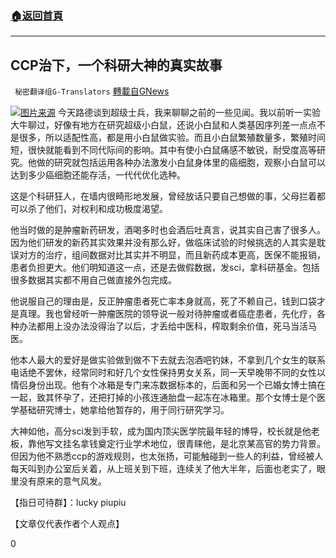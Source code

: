 ###  [:house:返回首頁](https://github.com/ourhimalayas/txt)
---

## CCP治下，一个科研大神的真实故事
` 秘密翻译组G-Translators` [轉載自GNews](https://gnews.org/zh-hans/621087/)

![]()![](https://gnews-media-offload.s3.amazonaws.com/wp-content/uploads/2020/12/05204043/1-23.png)[图片来源](https://gnews-media-offload.s3.amazonaws.com/wp-content/uploads/2020/12/05204043/1-23.png)
今天路德谈到超级士兵，我来聊聊之前的一些见闻。我以前听一实验大牛聊过，好像有地方在研究超级小白鼠，还说小白鼠和人类基因序列差一点点不是很多，所以适配性高，都是用小白鼠做实验。而且小白鼠繁殖数量多，繁殖时间短，很快就能看到不同代际间的影响。其中有使小白鼠痛感不敏锐，耐受度高等研究。他做的研究就包括运用各种办法激发小白鼠身体里的癌细胞，观察小白鼠可以达到多少癌细胞还能存活，一代代优化选种。

这是个科研狂人，在墙内很畸形地发展，曾经放话只要自己想做的事，父母拦着都可以杀了他们，对权利和成功极度渴望。

他当时做的是肿瘤新药研发，酒喝多时也会酒后吐真言，说其实自己害了很多人。因为他们研发的新药其实效果并没有那么好，做临床试验的时候挑选的人其实是耽误对方的治疗，组间数据对比其实并不明显，而且新药成本更高，医保不能报销，患者负担更大。他们明知道这一点，还是去做假数据，发sci，拿科研基金。包括很多数据其实都不用自己做直接外包完成。

他说服自己的理由是，反正肿瘤患者死亡率本身就高，死了不赖自己，钱到口袋才是真理。我也曾经听一肿瘤医院的领导说一般对待肿瘤或者癌症患者，先化疗，各种办法都用上没办法没得治了以后，才丢给中医科，榨取剩余价值，死马当活马医。

他本人最大的爱好是做实验做到做不下去就去泡酒吧钓妹，不拿到几个女生的联系电话绝不罢休，经常同时和好几个女性保持男女关系，同一天早晚带不同的女性以情侣身份出现。他有个冰箱是专门来冻数据标本的，后面和另一个已婚女博士搞在一起，致其怀孕了，还把打掉的小孩连通胎盘一起冻在冰箱里。那个女博士是个医学基础研究博士，她拿给他暂存的，用于同行研究学习。

大神如他，高分sci发到手软，成为国内顶尖医学院最年轻的博导，校长就是他老板，靠他写文挂名拿钱奠定行业学术地位，很青睐他，是北京某高官的势力背景。但因为他不熟悉ccp的游戏规则，也太张扬，可能触碰到一些人的利益，曾经被人每天叫到办公室后关着，从上班关到下班，连续关了他大半年，后面也老实了，眼里没有原来的意气风发。

【指日可待群】：lucky piupiu

【文章仅代表作者个人观点】



0

